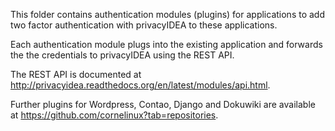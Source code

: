 This folder contains authentication modules (plugins) for applications
to add two factor authentication with privacyIDEA to these
applications.

Each authentication module plugs into the existing application and
forwards the the credentials to privacyIDEA using the REST API.

The REST API is documented at http://privacyidea.readthedocs.org/en/latest/modules/api.html.

Further plugins for Wordpress, Contao, Django and Dokuwiki are available at https://github.com/cornelinux?tab=repositories.
